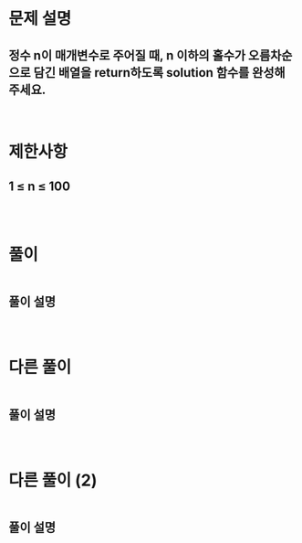 # 문제 설명
## 정수 n이 매개변수로 주어질 때, n 이하의 홀수가 오름차순으로 담긴 배열을 return하도록 solution 함수를 완성해주세요.
<br>

# 제한사항
## 1 ≤ n ≤ 100
## 

<br>

# 풀이

```js
```
## 풀이 설명
### 
### 

<br>

# 다른 풀이 

```js
```
## 풀이 설명
### 


<br>

# 다른 풀이 (2)

```js
```
## 풀이 설명
### 